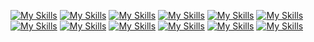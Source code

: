 <!--# 📚 STACKS-->
<!-- ### Languages
[![My Skills](https://skillicons.dev/icons?i=js,ts&theme=light)](https://skillicons.dev)
<!--[![My Skills](https://skillicons.dev/icons?i=js,ts,html,css&theme=light)](https://skillicons.dev) -->

<!--### Frameworks
[![My Skills](https://skillicons.dev/icons?i=nodejs&theme=light)](https://skillicons.dev)
[![OpenAI Logo](https://velog.velcdn.com/images/for_i_in_range/post/4704b07e-a588-4fc3-a764-421f17d28a92/image.png)](https://www.openai.com)
[![My Skills](https://skillicons.dev/icons?i=express,nestjs,react&theme=light)](https://skillicons.dev)

### Infra
[![My Skills](https://skillicons.dev/icons?i=linux)](https://skillicons.dev)
[![My Skills](https://skillicons.dev/icons?i=aws,cloudflare,docker,kubernetes&theme=light)](https://skillicons.dev)

### DB
[![My Skills](https://skillicons.dev/icons?i=mysql,postgres,mongodb&theme=light)](https://skillicons.dev)

### Tools
[![My Skills](https://skillicons.dev/icons?i=git,github,notion,vscode)](https://skillicons.dev)</br>
---
[![Top Langs](https://github-readme-stats.vercel.app/api/top-langs/?username=foriinrangelen&layout=compact)](https://github.com/anuraghazra/github-readme-stats) -->
[![My Skills](https://skillicons.dev/icons?i=js&theme=light)](https://skillicons.dev)
[![My Skills](https://skillicons.dev/icons?i=ts&theme=light)](https://skillicons.dev)
[![My Skills](https://skillicons.dev/icons?i=nodejs&theme=light)](https://skillicons.dev)
[![My Skills](https://skillicons.dev/icons?i=express&theme=light)](https://skillicons.dev)
[![My Skills](https://skillicons.dev/icons?i=nestjs&theme=light)](https://skillicons.dev)
[![My Skills](https://skillicons.dev/icons?i=react&theme=light)](https://skillicons.dev)
[![My Skills](https://skillicons.dev/icons?i=aws&theme=light)](https://skillicons.dev)
[![My Skills](https://skillicons.dev/icons?i=cloudflare&theme=light)](https://skillicons.dev)
[![My Skills](https://skillicons.dev/icons?i=docker&theme=light)](https://skillicons.dev)
[![My Skills](https://skillicons.dev/icons?i=mysql&theme=light)](https://skillicons.dev)
[![My Skills](https://skillicons.dev/icons?i=postgres&theme=light)](https://skillicons.dev)
[![My Skills](https://skillicons.dev/icons?i=mongodb&theme=light)](https://skillicons.dev)



